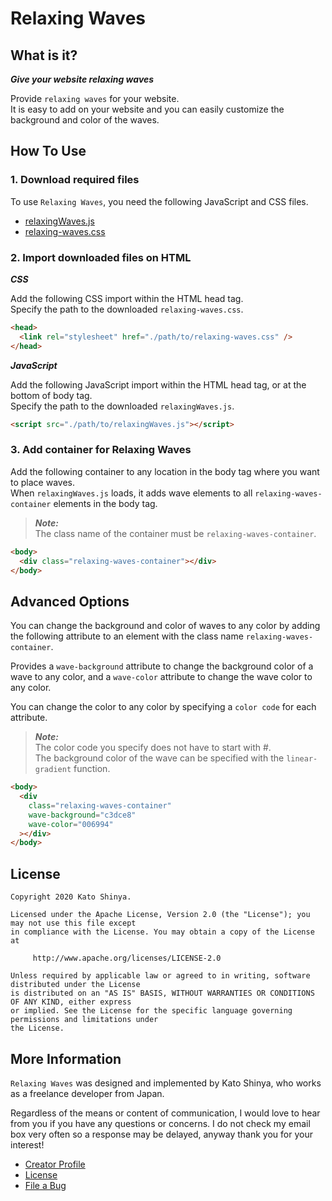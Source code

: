 # Relaxing Waves

## What is it?

**_Give your website relaxing waves_**

Provide `relaxing waves` for your website.<br>
It is easy to add on your website and you can easily customize the background and color of the waves.

## How To Use

### 1. Download required files

To use `Relaxing Waves`, you need the following JavaScript and CSS files.

- [relaxingWaves.js](https://github.com/myConsciousness/relaxing-waves/blob/master/src/org/thinkit/web/js/relaxingWaves.js)
- [relaxing-waves.css](https://github.com/myConsciousness/relaxing-waves/blob/master/src/org/thinkit/web/css/relaxing-waves.css)

### 2. Import downloaded files on HTML

**_CSS_**

Add the following CSS import within the HTML head tag.<br>
Specify the path to the downloaded `relaxing-waves.css`.

```html
<head>
  <link rel="stylesheet" href="./path/to/relaxing-waves.css" />
</head>
```

**_JavaScript_**

Add the following JavaScript import within the HTML head tag, or at the bottom of body tag.<br>
Specify the path to the downloaded `relaxingWaves.js`.

```html
<script src="./path/to/relaxingWaves.js"></script>
```

### 3. Add container for Relaxing Waves

Add the following container to any location in the body tag where you want to place waves.<br>
When `relaxingWaves.js` loads, it adds wave elements to all `relaxing-waves-container` elements in the body tag.

> **_Note:_**<br>
> The class name of the container must be `relaxing-waves-container`.

```html
<body>
  <div class="relaxing-waves-container"></div>
</body>
```

## Advanced Options

You can change the background and color of waves to any color by adding the following attribute to an element with the class name `relaxing-waves-container`.

Provides a `wave-background` attribute to change the background color of a wave to any color, and a `wave-color` attribute to change the wave color to any color.

You can change the color to any color by specifying a `color code` for each attribute.

> **_Note:_**<br>
> The color code you specify does not have to start with #.<br>
> The background color of the wave can be specified with the `linear-gradient` function.

```html
<body>
  <div
    class="relaxing-waves-container"
    wave-background="c3dce8"
    wave-color="006994"
  ></div>
</body>
```

## License

```
Copyright 2020 Kato Shinya.

Licensed under the Apache License, Version 2.0 (the "License"); you may not use this file except
in compliance with the License. You may obtain a copy of the License at

     http://www.apache.org/licenses/LICENSE-2.0

Unless required by applicable law or agreed to in writing, software distributed under the License
is distributed on an "AS IS" BASIS, WITHOUT WARRANTIES OR CONDITIONS OF ANY KIND, either express
or implied. See the License for the specific language governing permissions and limitations under
the License.
```

## More Information

`Relaxing Waves` was designed and implemented by Kato Shinya, who works as a freelance developer from Japan.

Regardless of the means or content of communication, I would love to hear from you if you have any questions or concerns. I do not check my email box very often so a response may be delayed, anyway thank you for your interest!

- [Creator Profile](https://github.com/myConsciousness)
- [License](https://github.com/myConsciousness/relaxing-waves/blob/master/LICENSE)
- [File a Bug](https://github.com/myConsciousness/relaxing-waves/issues)

